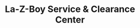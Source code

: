 ---
title: "La-Z-Boy Service & Clearance Center"
url: /phoenix/la-z-boy-service-und-clearance-center/
shop: Möbel
---
